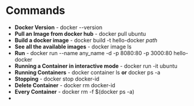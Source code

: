 # Commands
- **Docker Version** - docker --version
- **Pull an Image from docker hub** - docker pull ubuntu
- **Build a docker image** - docker build -t hello-docker *path*
- **See all the available images** - docker image ls
- **Run** - docker run --name any_name -d -p 8080:80 -p 3000:80 hello-docker
- **Running a Container in interactive mode** - docker run -it ubuntu
- **Running Containers** - docker container ls __or__ docker ps -a
- **Stopping** - docker stop docker-id
- **Delete Container** - docker rm docker-id
- **Every Container** - docker rm -f $(docker ps -a)
- 